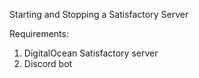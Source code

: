 Starting and Stopping a Satisfactory Server

Requirements:

1. DigitalOcean Satisfactory server
2. Discord bot

